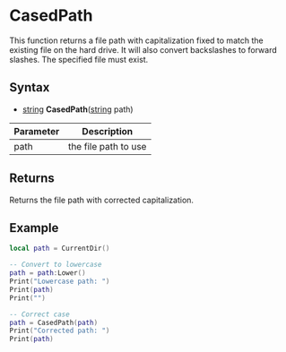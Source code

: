 # CasedPath

This function returns a file path with capitalization fixed to match the existing file on the hard drive. It will also convert backslashes to forward slashes. The specified file must exist.

## Syntax

- [string](https://www.lua.org/manual/5.4/manual.html#6.4) **CasedPath**([string](https://www.lua.org/manual/5.4/manual.html#6.4) path)

| Parameter | Description |
|---|---|
| path | the file path to use |

## Returns
Returns the file path with corrected capitalization.

## Example

```lua
local path = CurrentDir()

-- Convert to lowercase
path = path:Lower()
Print("Lowercase path: ")
Print(path)
Print("")

-- Correct case
path = CasedPath(path)
Print("Corrected path: ")
Print(path)
```
